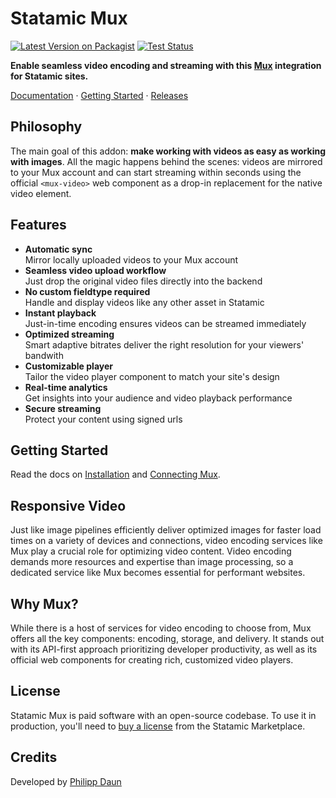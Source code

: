 # Statamic Mux

[![Latest Version on Packagist](https://img.shields.io/packagist/v/daun/statamic-mux.svg)](https://packagist.org/packages/daun/statamic-mux)
[![Test Status](https://img.shields.io/github/actions/workflow/status/daun/statamic-mux/ci.yml?label=tests)](https://github.com/daun/statamic-mux/actions/workflows/ci.yml)
<!-- [![Code Coverage](https://img.shields.io/codecov/c/github/daun/statamic-mux)](https://app.codecov.io/gh/daun/statamic-mux) -->
<!-- [![License](https://img.shields.io/github/license/daun/statamic-mux.svg)](https://github.com/daun/statamic-mux/blob/master/LICENSE) -->

**Enable seamless video encoding and streaming with this [Mux](https://www.mux.com/) integration for Statamic sites.**

[Documentation](https://statamic-mux.daun.ltd) · [Getting Started](https://statamic-mux.daun.ltd/installation) · [Releases](https://github.com/daun/statamic-mux/releases)

## Philosophy

The main goal of this addon: **make working with videos as easy as working with images**. All the magic
happens behind the scenes: videos are mirrored to your Mux account and can start streaming within seconds
using the official `<mux-video>` web component as a drop-in replacement for the native video element.

## Features

- **Automatic sync**  
  Mirror locally uploaded videos to your Mux account  
- **Seamless video upload workflow**  
  Just drop the original video files directly into the backend
- **No custom fieldtype required**  
  Handle and display videos like any other asset in Statamic
- **Instant playback**  
  Just-in-time encoding ensures videos can be streamed immediately
- **Optimized streaming**  
  Smart adaptive bitrates deliver the right resolution for your viewers' bandwith
- **Customizable player**  
  Tailor the video player component to match your site's design
- **Real-time analytics**  
  Get insights into your audience and video playback performance
- **Secure streaming**  
  Protect your content using signed urls

## Getting Started

Read the docs on [Installation](https://statamic-mux.daun.ltd/installation) and
[Connecting Mux](https://statamic-mux.daun.ltd/connecting-mux).

## Responsive Video

Just like image pipelines efficiently deliver optimized images for faster load times on a variety of devices
and connections, video encoding services like Mux play a crucial role for optimizing video content.
Video encoding demands more resources and expertise than image processing, so a dedicated service
like Mux becomes essential for performant websites.

## Why Mux?

While there is a host of services for video encoding to choose from, Mux offers all the key
components: encoding, storage, and delivery. It stands out with its API-first approach prioritizing
developer productivity, as well as its official web components for creating rich, customized video players.

## License

Statamic Mux is paid software with an open-source codebase. To use it in production, you'll need
to [buy a license](https://statamic.com/addons/daun/mux) from the Statamic Marketplace.

## Credits

Developed by [Philipp Daun](https://philippdaun.net/)

